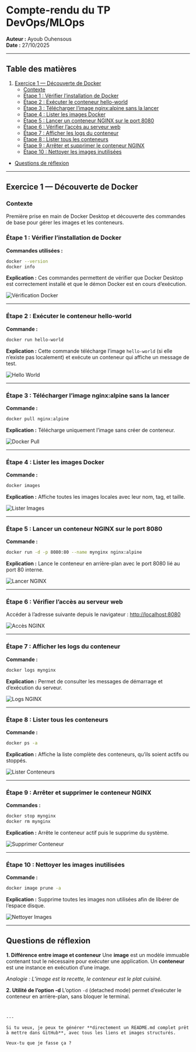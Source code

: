 

# Compte-rendu du TP DevOps/MLOps

**Auteur :** Ayoub Ouhensous  
**Date :** 27/10/2025  

---

## Table des matières
1. [Exercice 1 — Découverte de Docker](#exercice-1---découverte-de-docker)
    - [Contexte](#contexte)
    - [Étape 1 : Vérifier l’installation de Docker](#étape-1--vérifier-linstallation-de-docker)
    - [Étape 2 : Exécuter le conteneur hello-world](#étape-2--exécuter-le-conteneur-hello-world)
    - [Étape 3 : Télécharger l’image nginx:alpine sans la lancer](#étape-3--télécharger-limage-nginxalpine-sans-la-lancer)
    - [Étape 4 : Lister les images Docker](#étape-4--lister-les-images-docker)
    - [Étape 5 : Lancer un conteneur NGINX sur le port 8080](#étape-5--lancer-un-conteneur-nginx-sur-le-port-8080)
    - [Étape 6 : Vérifier l’accès au serveur web](#étape-6--vérifier-laccès-au-serveur-web)
    - [Étape 7 : Afficher les logs du conteneur](#étape-7--afficher-les-logs-du-conteneur)
    - [Étape 8 : Lister tous les conteneurs](#étape-8--lister-tous-les-conteneurs)
    - [Étape 9 : Arrêter et supprimer le conteneur NGINX](#étape-9--arrêter-et-supprimer-le-conteneur-nginx)
    - [Étape 10 : Nettoyer les images inutilisées](#étape-10--nettoyer-les-images-inutilisées)
- [Questions de réflexion](#questions-de-réflexion)

---

## Exercice 1 — Découverte de Docker

### Contexte
Première prise en main de Docker Desktop et découverte des commandes de base pour gérer les images et les conteneurs.

### Étape 1 : Vérifier l’installation de Docker
**Commandes utilisées :**
```bash
docker --version
docker info
````

**Explication :**
Ces commandes permettent de vérifier que Docker Desktop est correctement installé et que le démon Docker est en cours d’exécution.

![Vérification Docker](captures/1.png)

---

### Étape 2 : Exécuter le conteneur hello-world

**Commande :**

```bash
docker run hello-world
```

**Explication :**
Cette commande télécharge l’image `hello-world` (si elle n’existe pas localement) et exécute un conteneur qui affiche un message de test.

![Hello World](captures/Q2.png)

---

### Étape 3 : Télécharger l’image nginx:alpine sans la lancer

**Commande :**

```bash
docker pull nginx:alpine
```

**Explication :**
Télécharge uniquement l’image sans créer de conteneur.

![Docker Pull](captures/Q3.png)

---

### Étape 4 : Lister les images Docker

**Commande :**

```bash
docker images
```

**Explication :**
Affiche toutes les images locales avec leur nom, tag, et taille.

![Lister Images](captures/Q4.png)

---

### Étape 5 : Lancer un conteneur NGINX sur le port 8080

**Commande :**

```bash
docker run -d -p 8080:80 --name mynginx nginx:alpine
```

**Explication :**
Lance le conteneur en arrière-plan avec le port 8080 lié au port 80 interne.

![Lancer NGINX](captures/Q5.png)

---

### Étape 6 : Vérifier l’accès au serveur web

Accéder à l’adresse suivante depuis le navigateur :
[http://localhost:8080](http://localhost:8080)

![Accès NGINX](captures/Q6.png)

---

### Étape 7 : Afficher les logs du conteneur

**Commande :**

```bash
docker logs mynginx
```

**Explication :**
Permet de consulter les messages de démarrage et d’exécution du serveur.

![Logs NGINX](captures/Q7.png)

---

### Étape 8 : Lister tous les conteneurs

**Commande :**

```bash
docker ps -a
```

**Explication :**
Affiche la liste complète des conteneurs, qu’ils soient actifs ou stoppés.

![Lister Conteneurs](captures/Q8.png)

---

### Étape 9 : Arrêter et supprimer le conteneur NGINX

**Commandes :**

```bash
docker stop mynginx
docker rm mynginx
```

**Explication :**
Arrête le conteneur actif puis le supprime du système.

![Supprimer Conteneur](captures/Q9.png)

---

### Étape 10 : Nettoyer les images inutilisées

**Commande :**

```bash
docker image prune -a
```

**Explication :**
Supprime toutes les images non utilisées afin de libérer de l’espace disque.

![Nettoyer Images](captures/Q10.png)

---

## Questions de réflexion

**1. Différence entre image et conteneur**
Une **image** est un modèle immuable contenant tout le nécessaire pour exécuter une application.
Un **conteneur** est une instance en exécution d’une image.

*Analogie : L’image est la recette, le conteneur est le plat cuisiné.*

**2. Utilité de l’option -d**
L’option `-d` (detached mode) permet d’exécuter le conteneur en arrière-plan, sans bloquer le terminal.

````


---

Si tu veux, je peux te générer **directement un README.md complet prêt à mettre dans GitHub**, avec tous les liens et images structurés.

Veux‑tu que je fasse ça ?
